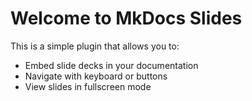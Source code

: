 # Welcome to MkDocs Slides

This is a simple plugin that allows you to:
- Embed slide decks in your documentation
- Navigate with keyboard or buttons
- View slides in fullscreen mode 